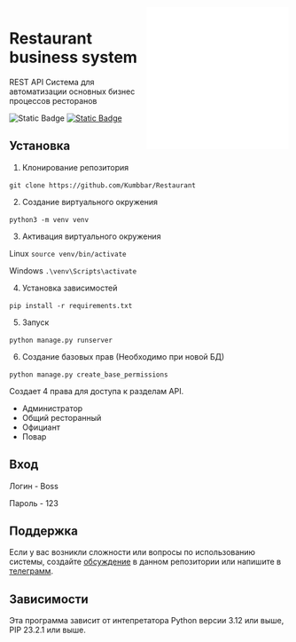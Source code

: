 <img alt="Logotype" height="256" src="./docs/food.svg" width="256" align="right"/>

# Restaurant business system
REST API Система для автоматизации основных бизнес процессов ресторанов
<!--Блок информации о репозитории в бейджах-->
![Static Badge](https://img.shields.io/badge/Author-Kumbbar-green)
<a href="https://github.com/Kumbbar/RestaurantUI">![Static Badge](https://img.shields.io/badge/UI-link-red)</a>

## Установка

1. Клонирование репозитория 

```git clone https://github.com/Kumbbar/Restaurant```

2. Создание виртуального окружения

```python3 -m venv venv```

3. Активация виртуального окружения

Linux
```source venv/bin/activate```

Windows
```.\venv\Scripts\activate```

4. Установка зависимостей

```pip install -r requirements.txt```

5. Запуск

```python manage.py runserver```

6. Создание базовых прав (Необходимо при новой БД)

```python manage.py create_base_permissions```

Создает 4 права для доступа к разделам API. 
- Администратор
- Общий ресторанный
- Официант
- Повар

## Вход

Логин - Boss

Пароль - 123

## Поддержка
Если у вас возникли сложности или вопросы по использованию системы, создайте 
[обсуждение](https://github.com/Kumbbar/Restaurant/issues/new) в данном репозитории или напишите в [телеграмм](https://t.me/sudo098).

## Зависимости
Эта программа зависит от интепретатора Python версии 3.12 или выше, PIP 23.2.1 или выше.